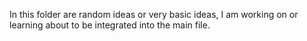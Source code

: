 In this folder are random ideas or very basic ideas, I am working on or learning about to be integrated into the main file.
